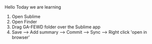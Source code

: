 Hello
Today we are learning

1. Open Sublime
2. Open Finder
3. Drag GA-FEWD folder over the Sublime app
4. Save --> Add summary --> Commit --> Sync --> Right click 'open in browser'
